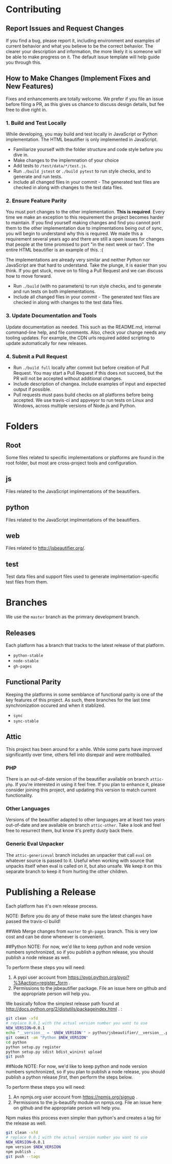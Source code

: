 # Contributing


## Report Issues and Request Changes
If you find a bug, please report it, including environment and examples of current behavior and what you believe to be the correct behavior.  The clearer your description and information, the more likely it is someone will be able to make progress on it.  The default issue template will help guide you through this. 

## How to Make Changes (Implement Fixes and New Features) 
Fixes and enhancements are totally welcome.  We prefer if you file an issue before filing a PR, as this gives us chance to discuss design details, but fee free to dive right in.

### 1. Build and Test Locally
While developing, you may build and test locally in JavaScript or Python implementation.  The HTML beautifier is only implemented in JavaScript.  

* Familiarize yourself with the folder structure and code style before you dive in.  
* Make changes to the implemnation of your choice
* Add tests to `/test/data/*/test.js`. 
* Run `./build jstest` or `./build pytest` to run style checks, and to generate and run tests. 
* Include all changed files in your commit - The generated test files are checked in along with changes to the test data files.

### 2. Ensure Feature Parity
You must port changes to the other implementation.  **This is required**.  Every time we make an exception to this requirement the project becomes harder to maintain.  If you find yourself making changes and find you cannot port them to the other implementation due to implmentations being out of sync, you will begin to understand why this is required. We made this a requirement several years ago and there are still a open issues for changes that people at the time promised to port "in the next week or two".  The entire HTML beautifier is an example of this. :(

The implementations are already very similar and neither Python nor JavaScript are that hard to understand.  Take the plunge, it is easier than you think.  If you get stuck, move on to filing a Pull Request and we can discuss how to move forward.

* Run `./build` (with no parameters) to run style checks, and to generate and run tests on both implementations. 
* Include all changed files in your commit - The generated test files are checked in along with changes to the test data files.

### 3. Update Documentation and Tools
Update documentation as needed.  This such as the README.md, internal command-line help, and file comments.
Also, check your change needs any tooling updates.  For example, the CDN urls required added scripting to update automatically for new releases. 

### 4. Submit a Pull Request 

* Run `./build full` locally after commit but before creation of Pull Request.  You may start a Pull Request if this does not succeed, but the PR will not be accepted without additional changes.
* Include description of changea. Include examples of input and expected output if possible. 
* Pull requests must pass build checks on all platforms before being accepted. We use travis-ci and appveyor to run tests on Linux and Windows, across multiple versions of Node.js and Python.

# Folders

## Root
Some files related to specific implementations or platforms are found in the root folder, but most are cross-project tools and configuration.  

## js
Files related to the JavaScript implmentations of the beautifiers. 

## python
Files related to the JavaScript implmentations of the beautifiers. 


## web
Files related to http://jsbeautifier.org/.  

## test
Test data files and support files used to generate implmentation-specific test files from them.


# Branches
We use the `master` branch as the primrary development branch.

## Releases
Each platform has a branch that tracks to the latest release of that platform.

* `python-stable`
* `node-stable`
* `gh-pages`

## Functional Parity
Keeping the platforms in some semblance of functional parity is one of the key features of this project.  As such, there branches for the last time synchronization occured and when it stablized.

* `sync`
* `sync-stable`

## Attic
This project has been around for a while.  While some parts have improved significantly over time, others fell
into disrepair and were mothballed.

### PHP
There is an out-of-date version of the beautifier available on branch `attic-php`.  If you're interested
in using it feel free. If you plan to enhance it, please consider joining this project, and updating this
version to match current functionality.

### Other Languages
Versions of the beautifier adapted to other languages are at least two years out-of-date and are
available on branch `attic-other`.  Take a look and feel free to resurrect them, but know it's pretty
dusty back there.

### Generic Eval Unpacker
The `attic-genericeval` branch includes an unpacker that call `eval` on whatever source is passed to it.
Useful when working with source that unpacks itself when eval is called on it, but also unsafe.  We keep
it on this separate branch to keep it from hurting the other children.

# Publishing a Release
Each platform has it's own release process.

NOTE: Before you do any of these make sure the latest changes have passed the travis-ci build!

##Web
Merge changes from `master` to `gh-pages` branch.  This is very low cost and can be done whenever is convenient.

##Python
NOTE: For now, we'd like to keep python and node version numbers synchronized,
so if you publish a python release, you should publish a node release as well.

To perform these steps you will need:
1. A pypi user account from https://pypi.python.org/pypi?%3Aaction=register_form .
2. Permissions to the jsbeautifier package.  File an issue here on github and the appropriate person will help you.

We basically follow the simplest release path found at http://docs.python.org/2/distutils/packageindex.html . :

```bash
git clean -xfd
# replace 0.0.1 with the actual version number you want to use
NEW_VERSION=0.0.1
echo "__version__ = '$NEW_VERSION'" > python/jsbeautifier/__version__.py
git commit -am "Python $NEW_VERSION"
cd python
python setup.py register
python setup.py sdist bdist_wininst upload
git push
```

##Node
NOTE: For now, we'd like to keep python and node version numbers synchronized,
so if you plan to publish a node release, you should publish a python release *first*,
then perform the steps below.

To perform these steps you will need:
1. An npmjs.org user account from https://npmjs.org/signup .
2. Permissions to the js-beautify module on npmjs.org.  File an issue here on github and the appropriate person will help you.

Npm makes this process even simpler than python's and creates a tag for the release as well.

```bash
git clean -xfd
# replace 0.0.1 with the actual version number you want to use
NEW_VERSION=0.0.1
npm version $NEW_VERSION
npm publish .
git push --tags
```
